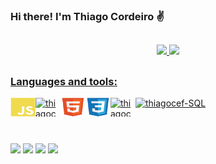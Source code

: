 ### Hi there! I'm Thiago Cordeiro ✌

##

<div align="center">
  <a href="https://github.com/thiagocef">
  <img height="150em" src="https://github-readme-stats.vercel.app/api?username=thiagocef&show_icons=true&theme=transparent"include_all_commits=true&count_private=true"/>
  <img height="150em" src="https://github-readme-stats.vercel.app/api/top-langs/?username=thiagocef&layout=compact&langs_count=7&theme=transparent"/>
</div>

##
### Languages and tools:

<div style="display: flex"><br>
  <img align="center" alt="thiagocef-Js" height="30" width="40" src="https://raw.githubusercontent.com/devicons/devicon/master/icons/javascript/javascript-plain.svg">
  <img align="center" alt="thiagocef-GIT" height="30" width="40" src="https://cdn.jsdelivr.net/gh/devicons/devicon/icons/git/git-original.svg" />
  <img align="center" alt="thiagocef-HTML" height="30" width="40" src="https://raw.githubusercontent.com/devicons/devicon/master/icons/html5/html5-original.svg">
  <img align="center" alt="thiagocef-CSS" height="30" width="40" src="https://raw.githubusercontent.com/devicons/devicon/master/icons/css3/css3-original.svg">
  <img align="center" alt="thiagocef-SASS" height="30" width="40" src="https://cdn.jsdelivr.net/gh/devicons/devicon/icons/sass/sass-original.svg">
  <img align="center" alt="thiagocef-SQL" height="30" "width="40"  src="https://www.svgrepo.com/show/303229/microsoft-sql-server-logo.svg">
</div>

##

<div style="display: flex"><br> 
 
<a href="https://www.linkedin.com/in/thiago-cordeiro-46a22894" target="_blank"><img src="https://img.shields.io/badge/-LinkedIn-%230077B5?style=for-the-badge&logo=linkedin&logoColor=white" target="_blank"></a> <a href = "mailto:thicef@gmail.com"><img src="https://img.shields.io/badge/-Gmail-%23333?style=for-the-badge&logo=gmail&logoColor=white" target="_blank"></a>  <a href="https://twitter.com/Thiago_Cordeir0" target="_blank"><img src="https://img.shields.io/badge/Twitter-1DA1F2?style=for-the-badge&logo=twitter&logoColor=white" target="_blank"></a>  <a href="https://www.instagram.com/thiago_cordeir0" target="_blank"><img src="https://img.shields.io/badge/-Instagram-%23E4405F?style=for-the-badge&logo=instagram&logoColor=white" target="_blank"></a>
 
</div>

